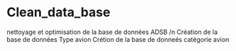 # Clean_data_base
nettoyage et optimisation de la base de données ADSB /n
Création de la base de données Type avion
Crétion de la base de donneés catégorie avion
